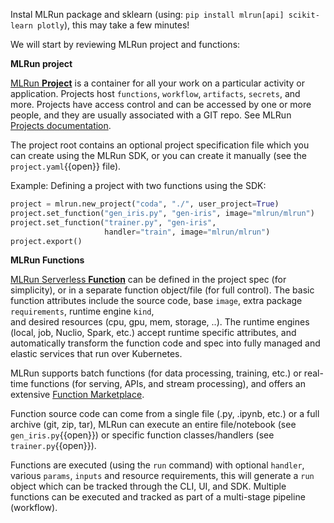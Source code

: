 Instal MLRun package and sklearn (using: `pip install mlrun[api] scikit-learn plotly`), this may take a few minutes!

We will start by reviewing MLRun project and functions:

**MLRun project**

[MLRun **Project**](https://docs.mlrun.org/en/latest/projects/overview.html) is a container for all your work on a particular activity or application. Projects host `functions`, `workflow`, 
`artifacts`, `secrets`, and more. Projects have access control and can be accessed by one or more people, and they are usually associated with a GIT repo.
See MLRun [Projects documentation](https://docs.mlrun.org/en/latest/projects/overview.html).

The project root contains an optional project specification file which you can create using the MLRun SDK, or you can create it manually (see the `project.yaml`{{open}} file). 

Example: Defining a project with two functions using the SDK:
```python
project = mlrun.new_project("coda", "./", user_project=True)
project.set_function("gen_iris.py", "gen-iris", image="mlrun/mlrun")
project.set_function("trainer.py", "gen-iris", 
                     handler="train", image="mlrun/mlrun")
project.export()
```

**MLRun Functions**

[MLRun Serverless **Function**](https://docs.mlrun.org/en/latest/runtimes/functions.html) can be defined in the project spec 
(for simplicity), or in a separate function object/file (for full control).
The basic function attributes include the source code, base `image`, extra package `requirements`, runtime engine `kind`,  
and desired resources (cpu, gpu, mem, storage, ..). The runtime engines (local, job, Nuclio, Spark, etc.) accept runtime specific attributes, and automatically 
transform the function code and spec into fully managed and elastic services that run over Kubernetes.

MLRun supports batch functions (for data processing, training, etc.) or real-time functions (for serving, APIs, and stream processing), 
and offers an extensive [Function Marketplace](https://www.mlrun.org/marketplace/functions/).

Function source code can come from a single file (.py, .ipynb, etc.) or a full archive (git, zip, tar), 
MLRun can execute an entire file/notebook (see `gen_iris.py`{{open}}) or specific function classes/handlers (see `trainer.py`{{open}}).

Functions are executed (using the `run` command) with optional `handler`, various `params`, `inputs` and resource requirements, this will generate a `run` object 
which can be tracked through the CLI, UI, and SDK. Multiple functions can be executed and tracked as part of a multi-stage pipeline (workflow). 
